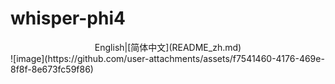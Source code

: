<h1>whisper-phi4</h1>
<div align="center">
English|[简体中文](README_zh.md)
</div>
![image](https://github.com/user-attachments/assets/f7541460-4176-469e-8f8f-8e673fc59f86)
